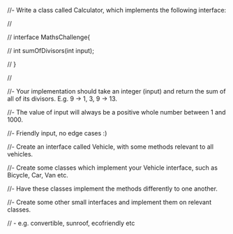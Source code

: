 //- Write a class called Calculator, which implements the following interface: 

//

//    interface MathsChallenge{

//        int sumOfDivisors(int input);

//    }

//

//- Your implementation should take an integer (input) and return the sum of all of its divisors. E.g. 9 -> 1, 3, 9 -> 13.

//- The value of input will always be a positive whole number between 1 and 1000.

//- Friendly input, no edge cases :)


//- Create an interface called Vehicle, with some methods relevant to all vehicles.

//- Create some classes which implement your Vehicle interface, such as Bicycle, Car, Van etc.

//- Have these classes implement the methods differently to one another.

//- Create some other small interfaces and implement them on relevant classes.

//    - e.g. convertible, sunroof, ecofriendly etc 

